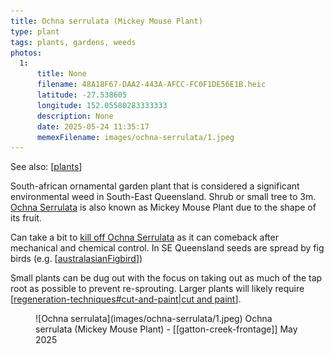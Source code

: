 ```yaml
---
title: Ochna serrulata (Mickey Mouse Plant)
type: plant
tags: plants, gardens, weeds
photos:
  1:
      title: None
      filename: 48A18F67-DAA2-443A-AFCC-FC0F1DE56E1B.heic
      latitude: -27.538605
      longitude: 152.05580283333333
      description: None
      date: 2025-05-24 11:35:17
      memexFilename: images/ochna-serrulata/1.jpeg
---
```


See also: [[plants]]

South-african ornamental garden plant that is considered a significant environmental weed in South-East Queensland. Shrub or small tree to 3m. [Ochna Serrulata](https://en.wikipedia.org/wiki/Ochna_serrulata) is also known as Mickey Mouse Plant due to the shape of its fruit.

Can take a bit to [kill off Ochna Serrulata](https://weeds.org.au/profiles/ochna-mickey-mouse/) as it can comeback after mechanical and chemical control. In SE Queensland seeds are spread by fig birds (e.g. [[australasianFigbird]])

Small plants can be dug out with the focus on taking out as much of the tap root as possible to prevent re-sprouting. Larger plants will likely require [[regeneration-techniques#cut-and-paint|cut and paint]].

<figure markdown>
![Ochna serrulata](images/ochna-serrulata/1.jpeg)
<caption>Ochna serrulata (Mickey Mouse Plant) - [[gatton-creek-frontage]] May 2025</caption>
</figure>


[//begin]: # "Autogenerated link references for markdown compatibility"
[plants]: plants "Plants"
[australasianFigbird]: ../../birdwatching/australasianFigbird "Australasian Figbird"
[regeneration-techniques#cut-and-paint|cut and paint]: ../techniques/regeneration-techniques "Regeneration techniques"
[//end]: # "Autogenerated link references"